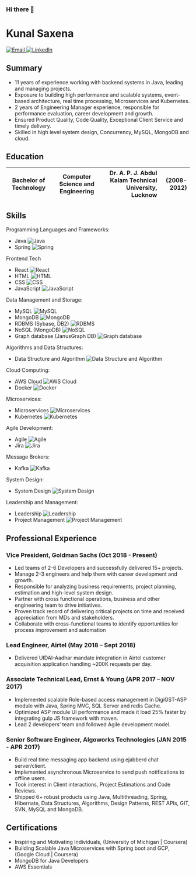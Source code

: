 ### Hi there 👋

<!--
**kunalsaxena/kunalsaxena** is a ✨ _special_ ✨ repository because its `README.md` (this file) appears on your GitHub profile.

Here are some ideas to get you started:

- 🔭 I’m currently working on ...ABC
- 🌱 I’m currently learning ...XYZ
- 👯 I’m looking to collaborate on ...
- 🤔 I’m looking for help with ...
- 💬 Ask me about ...
- 📫 How to reach me: ...
- 😄 Pronouns: ...
- ⚡ Fun fact: ...
-->
# Kunal Saxena
<div>
  <a href="mailto:your-email-address" target="_blank">
    <img src="https://img.shields.io/badge/-Email-c14438?style=flat-square&logo=gmail&logoColor=white" alt="Email">
  </a>
  <a href="https://www.linkedin.com/in/your-linkedin-username/" target="_blank">
    <img src="https://img.shields.io/badge/-LinkedIn-blue?style=flat-square&logo=linkedin&logoColor=white" alt="LinkedIn">
  </a>
</div>

## Summary
* 11 years of experience working with backend systems in Java, leading and managing projects. 
* Exposure to building high performance and scalable systems, event-based architecture, real time processing, Microservices and Kubernetes.
* 2 years of Engineering Manager experience, responsible for performance evaluation, career development and growth.
* Ensured Product Quality, Code Quality, Exceptional Client Service and timely delivery.
* Skilled in high level system design, Concurrency, MySQL, MongoDB and cloud.


## Education


| Bachelor of Technology        | Computer Science and Engineering      | Dr. A. P. J. Abdul Kalam Technical University, Lucknow     | (2008-2012)  |
| ------------- |:-------------:| -----:| ----:|

## Skills
Programming Languages and Frameworks:
- Java ![Java](https://img.shields.io/badge/Java-007396?style=for-the-badge&logo=java&logoColor=white)
- Spring ![Spring](https://img.shields.io/badge/Spring-6DB33F?style=for-the-badge&logo=spring&logoColor=white)

Frontend Tech
- React ![React](https://img.shields.io/badge/React-20232A?style=for-the-badge&logo=react&logoColor=61DAFB)
- HTML ![HTML](https://img.shields.io/badge/HTML-E34F26?style=for-the-badge&logo=html5&logoColor=white)
- CSS ![CSS](https://img.shields.io/badge/CSS-239120?style=for-the-badge&logo=css3&logoColor=white)
- JavaScript ![JavaScript](https://img.shields.io/badge/JavaScript-F7DF1E?style=for-the-badge&logo=javascript&logoColor=black)

Data Management and Storage:
- MySQL ![MySQL](https://img.shields.io/badge/MySQL-00000F?style=for-the-badge&logo=mysql&logoColor=white)
- MongoDB ![MongoDB](https://img.shields.io/badge/MongoDB-4EA94B?style=for-the-badge&logo=mongodb&logoColor=white)
- RDBMS (Sybase, DB2) ![RDBMS](https://img.shields.io/badge/RDBMS-Sybase%2C%20DB2-blue)
- NoSQL (MongoDB) ![NoSQL](https://img.shields.io/badge/NoSQL-MongoDB-green)
- Graph database (JanusGraph DB) ![Graph database](https://img.shields.io/badge/Graph%20database-JanusGraph%20DB-red)

Algorithms and Data Structures:
- Data Structure and Algorithm ![Data Structure and Algorithm](https://img.shields.io/badge/Data%20Structure%20and%20Algorithm-232F3E?style=for-the-badge)

Cloud Computing:
- AWS Cloud ![AWS Cloud](https://img.shields.io/badge/AWS%20Cloud-232F3E?style=for-the-badge&logo=amazon-aws&logoColor=white)
- Docker ![Docker](https://img.shields.io/badge/Docker-2496ED?style=for-the-badge&logo=docker&logoColor=white)

Microservices:
- Microservices ![Microservices](https://img.shields.io/badge/Microservices-000000?style=for-the-badge&logo=kubernetes&logoColor=white)
- Kubernetes ![Kubernetes](https://img.shields.io/badge/Kubernetes-326CE5?style=for-the-badge&logo=kubernetes&logoColor=white)

Agile Development:
- Agile ![Agile](https://img.shields.io/badge/Agile-13aa52?style=for-the-badge&logo=agile&logoColor=white)
- Jira ![Jira](https://img.shields.io/badge/Jira-0052CC?style=for-the-badge&logo=jira&logoColor=white)

Message Brokers:
- Kafka ![Kafka](https://img.shields.io/badge/Apache%20Kafka-000000?style=for-the-badge&logo=apache%20kafka&logoColor=white)

System Design:
- System Design ![System Design](https://img.shields.io/badge/System%20Design-663399?style=for-the-badge&logo=adobe%20xd&logoColor=white)

Leadership and Management:
- Leadership ![Leadership](https://img.shields.io/badge/Leadership-6D4C41?style=for-the-badge)
- Project Management ![Project Management](https://img.shields.io/badge/-Project%20Management-2C3E50?style=flat-square)


## Professional Experience

### Vice President, Goldman Sachs (Oct 2018 - Present)

- Led teams of 2-6 Developers and successfully delivered 15+ projects.
- Manage 2-3 engineers and help them with career development and growth.
- Responsible for analyzing business requirements, project planning, estimation and high-level system design.
- Partner with cross functional operations, business and other engineering team to drive initiatives.
- Proven track record of delivering critical projects on time and received appreciation from MDs and stakeholders.
- Collaborate with cross-functional teams to identify opportunities for process improvement and automation

### Lead Engineer, Airtel (May 2018 – Sept 2018)
* Delivered UIDAI-Aadhar mandate integration in Airtel customer acquisition application handling ~200K requests per day.

### Associate Technical Lead, Ernst & Young (APR 2017 – NOV 2017)
* Implemented scalable Role-based access management in DigiGST-ASP module with Java, Spring MVC, SQL Server and redis Cache.
* Optimized ASP module UI performance and made it load 25% faster by integrating gulp JS framework with maven.
* Lead 2 developers’ team and followed Agile development model.

### Senior Software Engineer, Algoworks Technologies (JAN 2015 - APR 2017)
* Build real time messaging app backend using ejabberd chat server/client.
* Implemented asynchronous Microservice to send push notifications to offline users.
* Took interest in Client interactions, Project Estimations and Code Reviews.
* Shipped 6+ robust products using Java, Multithreading, Spring, Hibernate, Data Structures, Algorithms, Design Patterns, REST APIs, GIT, SVN, MySQL and MongoDB.

<!--
## Projects

### Predicting Customer Churn in Telecommunications Industry

- Built a machine learning model to predict customer churn for a telecommunications company using Python and Scikit-learn
- Achieved an accuracy of 85% on the test data set
- Presented findings and recommendations to the company's senior management
-->

## Certifications
- Inspiring and Motivating Individuals, (University of Michigan | Coursera)
- Building Scalable Java Microservices with Spring boot and GCP, (Google Cloud | Coursera)
- MongoDB for Java Developers
- AWS Essentials

